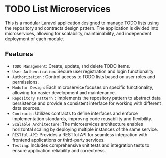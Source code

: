 
# TODO List Microservices

This is a modular Laravel application designed to manage TODO lists using the repository and contracts design pattern. The application is divided into microservices, allowing for scalability, maintainability, and independent deployment of each module.


## Features

- `TODO Management`: Create, update, and delete TODO items.
- `User Authentication`: Secure user registration and login functionality
- `Authorization` : Control access to TODO lists based on user roles and    permissions.
- `Modular Design`: Each microservice focuses on specific functionality, allowing for easier development and maintenance.
- `Repository Pattern `: Implements the repository pattern to abstract data persistence and provide a consistent interface for working with different data sources.
- `Contracts`: Utilizes contracts to define interfaces and enforce implementation standards, improving code reusability and flexibility.
- `Scalable Architecture`: The microservices architecture enables horizontal scaling by deploying multiple instances of the same service.
- `RESTful API`: Provides a RESTful API for seamless integration with frontend applications or third-party services.
- `Testing`: Includes comprehensive unit tests and integration tests to ensure application reliability and correctness.


